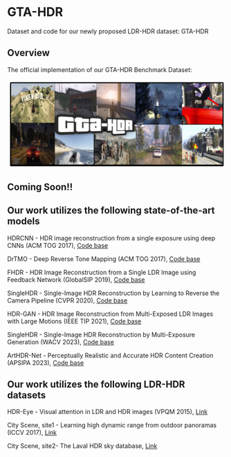 # GTA-HDR
Dataset and code for our newly proposed LDR-HDR dataset: GTA-HDR


## Overview

The official implementation of our GTA-HDR Benchmark Dataset:  
 
![My Image](assets/GTA-HDR-Teaser.png)


## Coming Soon!!


## Our work utilizes the following state-of-the-art models

HDRCNN - HDR image reconstruction from a single exposure using deep CNNs (ACM TOG 2017), [Code base](https://github.com/gabrieleilertsen/hdrcnn)

DrTMO - Deep Reverse Tone Mapping (ACM TOG 2017), [Code base](https://github.com/shleecs/DrTMO_unofficial_pytorch)

FHDR - HDR Image Reconstruction from a Single LDR Image using Feedback Network (GlobalSIP 2019), [Code base](https://github.com/mukulkhanna/FHDR)

SingleHDR - Single-Image HDR Reconstruction by Learning to Reverse the Camera Pipeline (CVPR 2020), [Code base](https://github.com/alex04072000/SingleHDR) 

HDR-GAN - HDR Image Reconstruction from Multi-Exposed LDR Images with Large Motions (IEEE TIP 2021), [Code base](https://github.com/nonu116/HDR-GAN)

SingleHDR - Single-Image HDR Reconstruction by Multi-Exposure Generation (WACV 2023), [Code base](https://github.com/VinAIResearch/single_image_hdr)

ArtHDR-Net - Perceptually Realistic and Accurate HDR Content Creation (APSIPA 2023), [Code base](https://arxiv.org/abs/2309.03827#:~:text=ArtHDR%2DNet%3A%20Perceptually%20Realistic%20and%20Accurate%20HDR%20Content%20Creation,-Hrishav%20Bakul%20Barua&text=High%20Dynamic%20Range%20(HDR)%20content,and%20Augmented%2FVirtual%20Reality%20industries.)

## Our work utilizes the following LDR-HDR datasets

HDR-Eye - Visual attention in LDR and HDR images (VPQM 2015), [Link](https://www.epfl.ch/labs/mmspg/downloads/hdr-eye/)

City Scene, site1 - Learning high dynamic range from outdoor panoramas (ICCV 2017), [Link](https://github.com/jacenfox/ldr2hdr-public) 
           
City Scene, site2- The Laval HDR sky database, [Link](http://hdrdb.com/)
